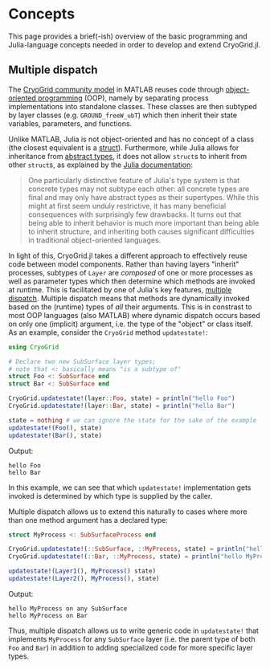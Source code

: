 # Concepts

This page provides a brief(-ish) overview of the basic programming and Julia-language concepts needed in order to develop and extend CryoGrid.jl.
 
## Multiple dispatch

The [CryoGrid community model](https://github.com/CryoGrid/CryoGridCommunity_source) in MATLAB reuses code through [object-oriented programming]() (OOP), namely by separating process implementations into standalone classes. These classes are then subtyped by layer classes (e.g. `GROUND_freeW_ubT`) which then inherit their state variables, parameters, and functions.

Unlike MATLAB, Julia is not object-oriented and has no concept of a class (the closest equivalent is a [struct](https://docs.julialang.org/en/v1/manual/types/#Composite-Types)). Furthermore, while Julia allows for inheritance from [abstract types](https://docs.julialang.org/en/v1/manual/types/#man-abstract-types), it does not allow `struct`s to inherit from other `struct`s, as explained by the [Julia documentation](https://docs.julialang.org/en/v1/manual/types/):

> One particularly distinctive feature of Julia's type system is that concrete types may not subtype each other: all concrete types are final and may only have abstract types as their supertypes. While this might at first seem unduly restrictive, it has many beneficial consequences with surprisingly few drawbacks. It turns out that being able to inherit behavior is much more important than being able to inherit structure, and inheriting both causes significant difficulties in traditional object-oriented languages.

In light of this, CryoGrid.jl takes a different approach to effectively reuse code between model components. Rather than having layers "inherit" processes, subtypes of `Layer` are *composed* of one or more processes as well as parameter types which then determine which methods are invoked at runtime. This is facilitated by one of Julia's key features, [multiple dispatch](https://docs.julialang.org/en/v1/manual/methods/#Defining-Methods). Multiple dispatch means that methods are dynamically invoked based on the (runtime) types of *all* their arguments. This is in constrast to most OOP languages (also MATLAB) where dynamic dispatch occurs based on only one (implicit) argument, i.e. the type of the "object" or class itself. As an example, consider the `CryoGrid` method `updatestate!`:

```julia
using CryoGrid

# Declare two new SubSurface layer types;
# note that <: basically means "is a subtype of"
struct Foo <: SubSurface end
struct Bar <: SubSurface end

CryoGrid.updatestate!(layer::Foo, state) = println("hello Foo")
CryoGrid.updatestate!(layer::Bar, state) = println("hello Bar")

state = nothing # we can ignore the state for the sake of the example
updatestate!(Foo(), state)
updatestate!(Bar(), state)
```
Output:
```
hello Foo
hello Bar
```

In this example, we can see that which `updatestate!` implementation gets invoked is determined by which type is supplied by the caller.

Multiple dispatch allows us to extend this naturally to cases where more than one method argument has a declared type:

```julia
struct MyProcess <: SubSurfaceProcess end

CryoGrid.updatestate!(::SubSurface, ::MyProcess, state) = println("hello MyProcess on any SubSurface")
CryoGrid.updatestate!(::Bar, ::MyProcess, state) = println("hello MyProcess on Bar")

updatestate!(Layer1(), MyProcess() state)
updatestate!(Layer2(), MyProcess(), state)
```
Output:
```
hello MyProcess on any SubSurface
hello MyProcess on Bar
```

Thus, multiple dispatch allows us to write generic code in `updatestate!` that implements `MyProcess` for any `SubSurface` layer (i.e. the parent type of both `Foo` and `Bar`) in addition to adding specialized code for more specific layer types.